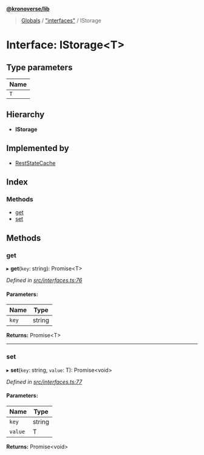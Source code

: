 **[@kronoverse/lib](../README.md)**

> [Globals](../globals.md) / ["interfaces"](../modules/_interfaces_.md) / IStorage

# Interface: IStorage\<T>

## Type parameters

Name |
------ |
`T` |

## Hierarchy

* **IStorage**

## Implemented by

* [RestStateCache](../classes/_rest_state_cache_.reststatecache.md)

## Index

### Methods

* [get](_interfaces_.istorage.md#get)
* [set](_interfaces_.istorage.md#set)

## Methods

### get

▸ **get**(`key`: string): Promise\<T>

*Defined in [src/interfaces.ts:76](https://github.com/kronoverse-inc/krono-lib/blob/bda32c6/src/interfaces.ts#L76)*

#### Parameters:

Name | Type |
------ | ------ |
`key` | string |

**Returns:** Promise\<T>

___

### set

▸ **set**(`key`: string, `value`: T): Promise\<void>

*Defined in [src/interfaces.ts:77](https://github.com/kronoverse-inc/krono-lib/blob/bda32c6/src/interfaces.ts#L77)*

#### Parameters:

Name | Type |
------ | ------ |
`key` | string |
`value` | T |

**Returns:** Promise\<void>
